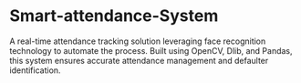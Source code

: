 # Smart-attendance-System
A real-time attendance tracking solution leveraging face recognition technology to automate the process. Built using OpenCV, Dlib, and Pandas, this system ensures accurate attendance management and defaulter identification.
